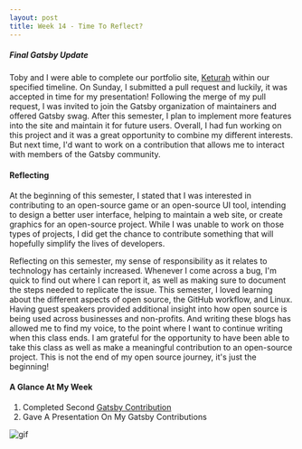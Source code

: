 ```yaml
---
layout: post
title: Week 14 - Time To Reflect?
---
```



##### Final Gatsby Update
Toby and I were able to complete our portfolio site, [Keturah] within our specified timeline. On Sunday, I submitted a pull request and luckily, it was accepted in time for my presentation! Following the merge of my pull request, I was invited to join the Gatsby organization of maintainers and offered Gatsby swag. After this semester, I plan to implement more features into the site and maintain it for future users. Overall, I had fun working on this project and it was a great opportunity to combine my different interests. But next time, I'd want to work on a contribution that allows me to interact with members of the Gatsby community.


<!-- This is the last blog post that you will write for this class. This is a chance to reflect on what you did. Go back to your first two blog posts. They asked you to write about 
    why you decided to take a course in open source software.
    what types of contributions you thought would be suitable choices for you to make as your first contributions to an open source project, and
    what types of projects interest you and how you saw your relationship to them. -->

#### Reflecting
<!-- Did the course meet your expectations? What was different than you expected? How would you change what you wrote with respect to the last two questions (from Blog Post 2?) -->

At the beginning of this semester, I stated that I was interested in contributing to an open-source game or an open-source UI tool, intending to design a better user interface, helping to maintain a web site, or create graphics for an open-source project. While I was unable to work on those types of projects, I did get the chance to contribute something that will hopefully simplify the lives of developers.

Reflecting on this semester, my sense of responsibility as it relates to technology has certainly increased. Whenever I come across a bug, I'm quick to find out where I can report it, as well as making sure to document the steps needed to replicate the issue. This semester, I loved learning about the different aspects of open source, the GitHub workflow, and Linux. Having guest speakers provided additional insight into how open source is being used across businesses and non-profits. And writing these blogs has allowed me to find my voice, to the point where I want to continue writing when this class ends. I am grateful for the opportunity to have been able to take this class as well as make a meaningful contribution to an open-source project. This is not the end of my open source journey, it's just the beginning!

#### A Glance At My Week
1. Completed Second [Gatsby Contribution]
2. Gave A Presentation On My Gatsby Contributions


<!-- ![gif] -->

![gif]

<!-- L I N K S -->

[Gatsby Contribution]:https://github.com/gatsbyjs/gatsby/pull/19998
[Keturah]:keturah.netlify.com/
[gif]:https://i.pinimg.com/originals/1c/2d/3d/1c2d3da0aedd5529bdc950b37770f428.gif